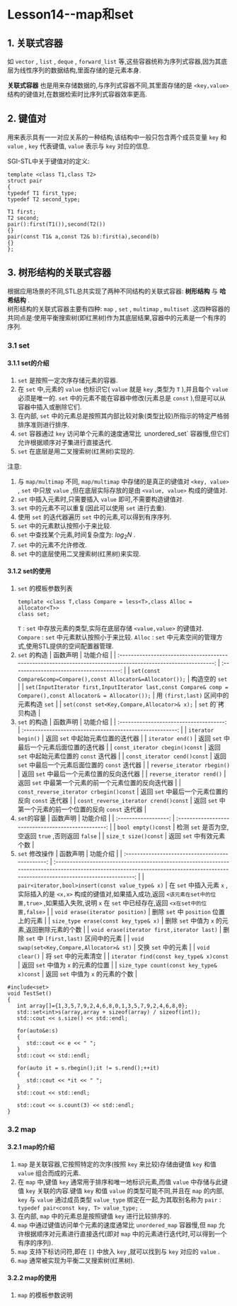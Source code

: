 # Lesson14--map和set

## 1. 关联式容器

如 `vector` , `list` , `deque` , `forward_list` 等,这些容器统称为序列式容器,因为其底层为线性序列的数据结构,里面存储的是元素本身.

**关联式容器** 也是用来存储数据的,与序列式容器不同,其里面存储的是 `<key,value>` 结构的键值对,在数据检索时比序列式容器效率更高.

## 2. 键值对

用来表示具有一一对应关系的一种结构,该结构中一般只包含两个成员变量 `key` 和 `value` , `key` 代表键值, `value` 表示与 `key` 对应的信息.

SGI-STL中关于键值对的定义:

```C++{.line-numbers}
template <class T1,class T2>
struct pair
{
typedef T1 first_type;
typedef T2 second_type;

T1 first;
T2 second;
pair():first(T1()),second(T2())
{}
pair(const T1& a,const T2& b):first(a),second(b)
{}
};
```

## 3. 树形结构的关联式容器

根据应用场景的不同,STL总共实现了两种不同结构的关联式容器: **树形结构** 与 **哈希结构** .  
树形结构的关联式容器主要有四种: `map` , `set` , `multimap` , `multiset` .这四种容器的共同点是:使用平衡搜索树(即红黑树)作为其底层结果,容器中的元素是一个有序的序列.

### 3.1 set

#### 3.1.1 set的介绍

1. `set` 是按照一定次序存储元素的容器.
2. 在 `set` 中,元素的 `value` 也标识它( `value` 就是 `key` ,类型为 `T` ),并且每个 `value` 必须是唯一的. `set` 中的元素不能在容器中修改(元素总是 `const` ),但是可以从容器中插入或删除它们.
3. 在内部, `set` 中的元素总是按照其内部比较对象(类型比较)所指示的特定严格弱排序准则进行排序.
4. `set` 容器通过 `key` 访问单个元素的速度通常比` `unordered_set` 容器慢,但它们允许根据顺序对子集进行直接迭代.
5. `set` 在底层是用二叉搜索树(红黑树)实现的.

注意:
1. 与 `map/multimap` 不同, `map/multimap` 中存储的是真正的键值对 `<key, value>` , `set` 中只放 `value` ,但在底层实际存放的是由 `<value, value>` 构成的键值对.
2. `set` 中插入元素时,只需要插入 `value` 即可,不需要构造键值对.
3. `set` 中的元素不可以重复(因此可以使用 `set` 进行去重).
4. 使用 `set` 的迭代器遍历 `set` 中的元素,可以得到有序序列.
5. `set` 中的元素默认按照小于来比较.
6. `set` 中查找某个元素,时间复杂度为: $log_2 N$ .
7. `set` 中的元素不允许修改.
8. `set` 中的底层使用二叉搜索树(红黑树)来实现.

#### 3.1.2 set的使用

1. `set` 的模板参数列表
   ```C++{.line-numbers}
   template <class T,class Compare = less<T>,class Alloc = allocator<T>> 
   class set;
   ```
   `T` : `set` 中存放元素的类型,实际在底层存储 `<value,value>` 的键值对.  
   `Compare` : `set` 中元素默认按照小于来比较.
   `Alloc` : `set` 中元素空间的管理方式,使用STL提供的空间配置器管理.
2. `set` 的构造
   |                                                   函数声明                                                    |                 功能介绍                 |
   | :-----------------------------------------------------------------------------------------------------------: | :--------------------------------------: |
   |                       `set(const Compare&comp=Compare(),const Allocator&=Allocator());`                       |              构造空的 `set`              |
   | `set(InputIterator first,InputIterator last,const Compare& comp = Compare(),const Allocator& = Allocator());` | 用 `(first,last)` 区间中的元素构造 `set` |
   |                                  `set(const set<Key,Compare,Allocator>& x);`                                  |            `set` 的`拷贝构造             |
3. `set` 的构造
   |                函数声明                 |                         功能介绍                         |
   | :-------------------------------------: | :------------------------------------------------------: |
   |           `iterator begin()`            |            返回 `set` 中起始元素位置的迭代器             |
   |            `iterator end()`             |        返回 `set` 中最后一个元素后面位置的迭代器         |
   |     `const_iterator cbegin()const`      |        返回 `set` 中起始元素位置的 `const` 迭代器        |
   |      `const_iterator cend()const`       |    返回 `set` 中最后一个元素后面位置的 `const` 迭代器    |
   |       `reverse_iterator rbegin()`       |        返回 `set` 中最后一个元素位置的反向迭代器         |
   |        `reverse_iterator rend()`        |  返回 `set` 中最第一个元素的前一个元素位置的反向迭代器   |
   | `const_reverse_iterator crbegin()const` |    返回 `set` 中最后一个元素位置的反向 `const` 迭代器    |
   |  `cosnt_reverse_iterator crend()const`  | 返回 `set` 中第一个元素的前一个位置的反向 `const` 迭代器 |
4. `set`的容量
   |       函数声明       |                      功能介绍                       |
   | :------------------: | :-------------------------------------------------: |
   | `bool empty()const`  | 检测 `set` 是否为空,空返回 `true` ,否则返回 `false` |
   | `size_t size()const` |              返回 `set` 中有效元素个数              |
5. `set` 修改操作
   |                     函数声明                     |                                                                                      功能介绍                                                                                      |
   | :----------------------------------------------: | :--------------------------------------------------------------------------------------------------------------------------------------------------------------------------------: |
   | `pair<iterator,bool>insert(const value_type& x)` | 在 `set` 中插入元素 `x` ,实际插入的是 `<x,x>` 构成的键值对,如果插入成功,返回 `<该元素在set中的位置,true>` ,如果插入失败,说明 `x` 在 `set` 中已经存在,返回 `<x在set中的位置,false>` |
   |         `void erase(iterator position)`          |                                                                       删除 `set` 中 `position` 位置上的元素                                                                        |
   |       `size_type erase(const key_type& x)`       |                                                                  删除 `set` 中值为 `x` 的元素,返回删除元素的个数                                                                   |
   |    `void erase(iterator first,iterator last)`    |                                                                     删除 `set` 中 `[first,last)` 区间中的元素                                                                      |
   |   `void swap(set<Key,Compare,Allocator>& st)`    |                                                                                交换 `set` 中的元素                                                                                 |
   |                  `void clear()`                  |                                                                               将 `set` 中的元素清空                                                                                |
   |     `iterator find(const key_type& x)const`      |                                                                         返回 `set` 中值为 `x` 的元素的位置                                                                         |
   |    `size_type count(const key_type& x)const`     |                                                                         返回 `set` 中值为 `x` 的元素的个数                                                                         |

```C++{.line-numbers}
#include<set>
void TestSet()
{
   int array[]={1,3,5,7,9,2,4,6,8,0,1,3,5,7,9,2,4,6,8,0};
   std::set<int>s(array,array + sizeof(array) / sizeof(int));
   std::cout << s.size() << std::endl;

   for(auto&e:s)
   {
      std::cout << e << " ";
   }
   std::cout << std::endl;

   for(auto it = s.rbegin();it != s.rend();++it)
   {
      std::cout << *it << " ";
   }
   std::cout << std::endl;

   std::cout << s.count(3) << std::endl;
}
```

### 3.2 map

#### 3.2.1 map的介绍

1. `map` 是关联容器,它按照特定的次序(按照 `key` 来比较)存储由键值 `key` 和值 `value` 组合而成的元素.
2. 在 `map` 中,键值 `key` 通常用于排序和唯一地标识元素,而值 `value` 中存储与此键值 `key` 关联的内容.键值 `key` 和值 `value` 的类型可能不同,并且在 `map` 的内部, `key` 与 `value` 通过成员类型 `value_type` 绑定在一起,为其取别名称为 `pair` : `typedef pair<const key, T> value_type;` .
3. 在内部, `map` 中的元素总是按照键值 `key` 进行比较排序的.
4. `map` 中通过键值访问单个元素的速度通常比 `unordered_map` 容器慢,但 `map` 允许根据顺序对元素进行直接迭代(即对 `map` 中的元素进行迭代时,可以得到一个有序的序列).
5. `map` 支持下标访问符,即在 `[]` 中放入 `key` ,就可以找到与 `key` 对应的 `value` .
6. `map` 通常被实现为平衡二叉搜索树(红黑树).

#### 3.2.2 map的使用

1. `map` 的模板参数说明